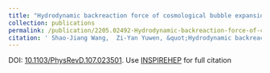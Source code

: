 ```yaml
---
title: "Hydrodynamic backreaction force of cosmological bubble expansion"
collection: publications
permalink: /publication/2205.02492-Hydrodynamic-backreaction-force-of-cosmological-bubble-expansion
citation: ' Shao-Jiang Wang,  Zi-Yan Yuwen, &quot;Hydrodynamic backreaction force of cosmological bubble expansion.&quot; <i>Phys. Rev. D</i> 107 (2023) 2, 023501. [arXiv: 2205.02492](https://arxiv.org/abs/2205.02492). '
---
```

DOI: [10.1103/PhysRevD.107.023501](https://doi.org/10.1103/PhysRevD.107.023501). 
Use [INSPIREHEP](https://inspirehep.net/literature?sort=mostrecent&size=25&page=1&q=Wang%3A2022txy) for full citation